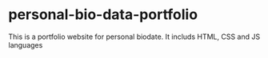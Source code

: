 # personal-bio-data-portfolio
 This is a portfolio website for personal biodate. It includs HTML, CSS and JS languages
